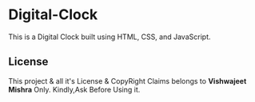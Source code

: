 # Digital-Clock

This is a Digital Clock built using HTML, CSS, and JavaScript.

 

## License

This project & all it's License & CopyRight Claims belongs to **Vishwajeet Mishra** Only. Kindly,Ask Before Using it. 
